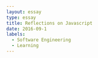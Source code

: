 ```yaml
---
layout: essay
type: essay
title: Reflections on Javascript
date: 2016-09-1
labels:
  - Software Engineering
  - Learning
---
```





